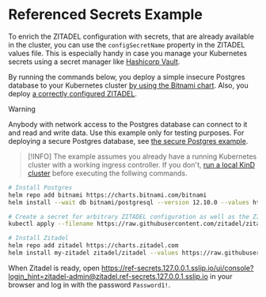 # Referenced Secrets Example

To enrich the ZITADEL configuration with secrets, that are already available in the cluster, you can use the `configSecretName` property in the ZITADEL values file.
This is especially handy in case you manage your Kubernetes secrets using a secret manager like [Hashicorp Vault](https://www.vaultproject.io/).

By running the commands below, you deploy a simple insecure Postgres database to your Kubernetes cluster [by using the Bitnami chart](https://artifacthub.io/packages/helm/bitnami/postgresql).
Also, you deploy [a correctly configured ZITADEL](https://artifacthub.io/packages/helm/zitadel/zitadel).

> [!WARNING]
> Anybody with network access to the Postgres database can connect to it and read and write data.
> Use this example only for testing purposes.
> For deploying a secure Postgres database, see [the secure Postgres example](../2-postgres-secure/README.md).

> [!INFO]
> The example assumes you already have a running Kubernetes cluster with a working ingress controller.
> If you don't, [run a local KinD cluster](../99-kind-with-traefik/README.md) before executing the follwing commands.

```bash
# Install Postgres
helm repo add bitnami https://charts.bitnami.com/bitnami
helm install --wait db bitnami/postgresql --version 12.10.0 --values https://raw.githubusercontent.com/zitadel/zitadel-charts/main/examples/5-referenced-secrets/postgres-values.yaml

# Create a secret for arbitrary ZITADEL configuration as well as the ZITADEL masterkey
kubectl apply --filename https://raw.githubusercontent.com/zitadel/zitadel-charts/main/examples/5-referenced-secrets/zitadel-masterkey.yaml,https://raw.githubusercontent.com/zitadel/zitadel-charts/main/examples/5-referenced-secrets/zitadel-secrets.yaml

# Install Zitadel
helm repo add zitadel https://charts.zitadel.com
helm install my-zitadel zitadel/zitadel --values https://raw.githubusercontent.com/zitadel/zitadel-charts/main/examples/5-referenced-secrets/zitadel-values.yaml
```

When Zitadel is ready, open https://ref-secrets.127.0.0.1.sslip.io/ui/console?login_hint=zitadel-admin@zitadel.ref-secrets.127.0.0.1.sslip.io in your browser and log in with the password `Password1!`.
